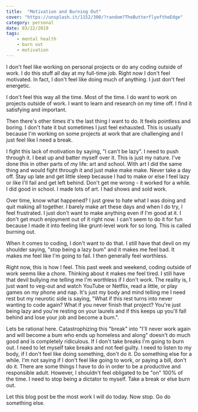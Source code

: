 ```yaml
---
title:  "Motivation and Burning Out"
cover: "https://unsplash.it/1152/300/?random?TheButterflyoftheEdge"
category: personal
date: 03/22/2019
tags: 
    - mental health
    - burn out
    - motivation
---
```


I don't feel like working on personal projects or do any coding outside of work. I do this stuff all day at my full-time job. Right now I don't feel motivated. In fact, I don't feel like doing much of anything. I just don't feel energetic.

I don't feel this way all the time. Most of the time. I do want to work on projects outside of work. I want to learn and research on my time off. I find it satisfying and important.

Then there's other times it's the last thing I want to do. It feels pointless and boring. I don't hate it but sometimes I just feel exhausted. This is usually because I'm working on some projects at work that are challenging and I just feel like I need a break.

I fight this lack of motivation by saying, "I can't be lazy". I need to push through it. I beat up and batter myself over it. This is just my nature. I've done this in other parts of my life: art and school. With art I did the same thing and would fight through it and just make make make. Never take a day off. Stay up late and get little sleep because I had to make or else I feel lazy or like I'll fail and get left behind. Don't get me wrong - it worked for a while. I did good in school. I made lots of art. I had shows and sold work. 

Over time, know what happened? I just grew to hate what I was doing and quit making all together. I barely make art these days and when I do try, I feel frustrated. I just don't want to make anything even if I'm good at it. I don't get much enjoyment out of it right now. I can't seem to do it for fun because I made it into feeling like grunt-level work for so long. This is called burning out.

When it comes to coding, I don't want to do that. I still have that devil on my shoulder saying, "stop being a lazy bum" and it makes me feel bad. It makes me feel like I'm going to fail. I then generally feel worthless.

Right now, this is how I feel. This past week and weekend, coding outside of work seems like a chore. Thinking about it makes me feel tired. I still have that devil bullying me telling me I'm worthless if I don't work. The reality is, I just want to veg-out and watch YouTube or Netflix, read a little, or play games on my phone and nap. It's just my body and mind telling me I need rest but my neurotic side is saying, "What if this rest turns into never wanting to code again? What if you never finish that project? You're just being lazy and you're resting on your laurels and if this keeps up you'll fall behind and lose your job and become a bum.".

Lets be rational here. Catastrophizing this "break" into "I'll never work again and will become a bum who ends up homeless and along" doesn't do much good and is completely ridiculous. If I don't take breaks I'm going to burn out. I need to let myself take breaks and not feel guilty. I need to listen to my body, if I don't feel like doing something, don't do it. Do something else for a while. I'm not saying if I don't feel like going to work, or paying a bill, don't do it. There are some things I have to do in order to be a productive and responsible adult. However, I shouldn't feel obligated to be "on" 100% of the time. I need to stop being a dictator to myself. Take a break or else burn out. 

Let this blog post be the most work I will do today. Now stop. Go do something else.